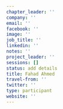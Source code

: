```yaml
---
chapter_leader: ''
company: ''
email: ''
facebook: ''
image: ''
job_title: ''
linkedin: ''
notes: ''
project_leader: ''
sessions: []
status: add details
title: Fahad Ahmed
travel-from: ''
twitter: ''
type: participant
website: ''
---
```


<!-- put more details about participant here -->